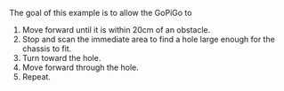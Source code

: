 The goal of this example is to allow the GoPiGo to 
1. Move forward until it is within 20cm of an obstacle.
2. Stop and scan the immediate area to find a hole large enough for the chassis to fit.
3. Turn toward the hole.
4. Move forward through the hole.
5. Repeat.
